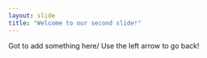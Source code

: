 ```yaml
---
layout: slide
title: "Welcome to our second slide!"
---
```

Got to add something here/
Use the left arrow to go back!
